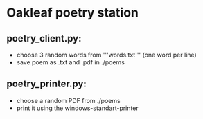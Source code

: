 # Oakleaf poetry station

## poetry_client.py:
- choose 3 random words from '''words.txt''' (one word per line)
- save poem as .txt and .pdf in ./poems

## poetry_printer.py:
- choose a random PDF from ./poems
- print it using the windows-standart-printer